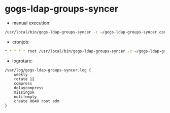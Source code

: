 # gogs-ldap-groups-syncer

* manual execution:

``` sh
/usr/local/bin/gogs-ldap-groups-syncer -c ~/gogs-ldap-groups-syncer.conf 
```

* cronjob:

``` sh
* * * * * root /usr/local/bin/gogs-ldap-groups-syncer -c ~/gogs-ldap-groups-syncer.conf > /dev/null 2>&1
```

* logrotare:

```
/var/log/gogs-ldap-groups-syncer.log {
    weekly
    rotate 12
    compress
    delaycompress
    missingok
    notifempty
    create 0640 root adm
}
```
